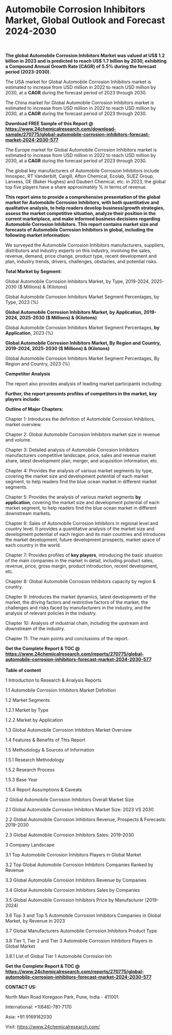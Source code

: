 <h1>Automobile Corrosion Inhibitors Market, Global Outlook and Forecast 2024-2030</h1><br/><p><strong>The global Automobile Corrosion Inhibitors Market was valued at US$ 1.2 billion in 2023 and is predicted to reach US$ 1.7 billion by 2030, exhibiting a Compound Annual Growth Rate (<strong>CAGR</strong>) of 5.5% during the forecast period (2023-2030).</strong></p><p>The USA market for Global Automobile Corrosion Inhibitors market is estimated to increase from USD million in 2022 to reach USD million by 2030, at a <strong>CAGR</strong> during the forecast period of 2023 through 2030.</p><p>The China market for Global Automobile Corrosion Inhibitors market is estimated to increase from USD million in 2022 to reach USD million by 2030, at a <strong>CAGR</strong> during the forecast period of 2023 through 2030.</p><div><b>Download FREE Sample of this Report @ <a href="https://www.24chemicalresearch.com/download-sample/270775/global-automobile-corrosion-inhibitors-forecast-market-2024-2030-577">https://www.24chemicalresearch.com/download-sample/270775/global-automobile-corrosion-inhibitors-forecast-market-2024-2030-577</a></b></div><p>The Europe market for Global Automobile Corrosion Inhibitors market is estimated to increase from USD million in 2022 to reach USD million by 2030, at a <strong>CAGR</strong> during the forecast period of 2023 through 2030.</p><p>The global key manufacturers of Automobile Corrosion Inhibitors include Innospec, RT Vanderbilt, Cargill, Afton Chemical, Ecolab, SUEZ Group, Lanxess, GE (Baker Hughes) and Daubert Chemical, etc. in 2023, the global top five players have a share approximately % in terms of revenue.</p><p><strong>This report aims to provide a comprehensive presentation of the global market for Automobile Corrosion Inhibitors, with both quantitative and qualitative analysis, to help readers develop business/growth strategies, assess the market competitive situation, analyze their position in the current marketplace, and make informed business decisions regarding Automobile Corrosion Inhibitors. This report contains market size and forecasts of Automobile Corrosion Inhibitors in global, including the following market information:</strong></p><p>We surveyed the Automobile Corrosion Inhibitors manufacturers, suppliers, distributors and industry experts on this industry, involving the sales, revenue, demand, price change, product type, recent development and plan, industry trends, drivers, challenges, obstacles, and potential risks.</p><p><strong>Total Market by Segment:</strong></p><p>Global Automobile Corrosion Inhibitors Market, by Type, 2019-2024, 2025-2030 ($ Millions) & (Kilotons)</p><p>Global Automobile Corrosion Inhibitors Market Segment Percentages, by Type, 2023 (%)</p><p><strong>Global Automobile Corrosion Inhibitors Market, <strong>by Application</strong>, 2019-2024, 2025-2030 ($ Millions) & (Kilotons)</strong></p><p>Global Automobile Corrosion Inhibitors Market Segment Percentages, <strong>by Application</strong>, 2023 (%)</p><p><strong>Global Automobile Corrosion Inhibitors Market, By Region and Country, 2019-2024, 2025-2030 ($ Millions) & (Kilotons)</strong></p><p>Global Automobile Corrosion Inhibitors Market Segment Percentages, By Region and Country, 2023 (%)</p><p><strong>Competitor Analysis</strong></p><p>The report also provides analysis of leading market participants including:</p><p><strong>Further, the report presents profiles of competitors in the market, <strong>key players</strong> include:</strong></p><p><strong>Outline of Major Chapters:</strong></p><p>Chapter 1: Introduces the definition of Automobile Corrosion Inhibitors, market overview.</p><p>Chapter 2: Global Automobile Corrosion Inhibitors market size in revenue and volume.</p><p>Chapter 3: Detailed analysis of Automobile Corrosion Inhibitors manufacturers competitive landscape, price, sales and revenue market share, latest development plan, merger, and acquisition information, etc.</p><p>Chapter 4: Provides the analysis of various market segments by type, covering the market size and development potential of each market segment, to help readers find the blue ocean market in different market segments.</p><p>Chapter 5: Provides the analysis of various market segments <strong>by application</strong>, covering the market size and development potential of each market segment, to help readers find the blue ocean market in different downstream markets.</p><p>Chapter 6: Sales of Automobile Corrosion Inhibitors in regional level and country level. It provides a quantitative analysis of the market size and development potential of each region and its main countries and introduces the market development, future development prospects, market space of each country in the world.</p><p>Chapter 7: Provides profiles of <strong>key players</strong>, introducing the basic situation of the main companies in the market in detail, including product sales, revenue, price, gross margin, product introduction, recent development, etc.</p><p>Chapter 8: Global Automobile Corrosion Inhibitors capacity by region & country.</p><p>Chapter 9: Introduces the market dynamics, latest developments of the market, the driving factors and restrictive factors of the market, the challenges and risks faced by manufacturers in the industry, and the analysis of relevant policies in the industry.</p><p>Chapter 10: Analysis of industrial chain, including the upstream and downstream of the industry.</p><p>Chapter 11: The main points and conclusions of the report.</p><div><b>Get the Complete Report & TOC @ <a href="https://www.24chemicalresearch.com/reports/270775/global-automobile-corrosion-inhibitors-forecast-market-2024-2030-577">https://www.24chemicalresearch.com/reports/270775/global-automobile-corrosion-inhibitors-forecast-market-2024-2030-577</a></b></div><br><b>Table of content</b><p>1 Introduction to Research & Analysis Reports<br />
 
  1.1 Automobile Corrosion Inhibitors Market Definition<br />
 
  1.2 Market Segments<br />
 
  1.2.1 Market by Type<br />
 
  1.2.2 Market by Application<br />
 
  1.3 Global Automobile Corrosion Inhibitors Market Overview<br />
 
  1.4 Features & Benefits of This Report<br />
 
  1.5 Methodology & Sources of Information<br />
 
  1.5.1 Research Methodology<br />
 
  1.5.2 Research Process<br />
 
  1.5.3 Base Year<br />
 
  1.5.4 Report Assumptions & Caveats<br />
 
 2 Global Automobile Corrosion Inhibitors Overall Market Size<br />
 
  2.1 Global Automobile Corrosion Inhibitors Market Size: 2023 VS 2030<br />
 
  2.2 Global Automobile Corrosion Inhibitors Revenue, Prospects & Forecasts: 2019-2030<br />
 
  2.3 Global Automobile Corrosion Inhibitors Sales: 2019-2030<br />
 
 3 Company Landscape<br />
 
  3.1 Top Automobile Corrosion Inhibitors Players in Global Market<br />
 
  3.2 Top Global Automobile Corrosion Inhibitors Companies Ranked by Revenue<br />
 
  3.3 Global Automobile Corrosion Inhibitors Revenue by Companies<br />
 
  3.4 Global Automobile Corrosion Inhibitors Sales by Companies<br />
 
  3.5 Global Automobile Corrosion Inhibitors Price by Manufacturer (2019-2024)<br />
 
  3.6 Top 3 and Top 5 Automobile Corrosion Inhibitors Companies in Global Market, by Revenue in 2023<br />
 
  3.7 Global Manufacturers Automobile Corrosion Inhibitors Product Type<br />
 
  3.8 Tier 1, Tier 2 and Tier 3 Automobile Corrosion Inhibitors Players in Global Market<br />
 
  3.8.1 List of Global Tier 1 Automobile Corrosion Inh<br><div><b>Get the Complete Report & TOC @ <a href="https://www.24chemicalresearch.com/reports/270775/global-automobile-corrosion-inhibitors-forecast-market-2024-2030-577">https://www.24chemicalresearch.com/reports/270775/global-automobile-corrosion-inhibitors-forecast-market-2024-2030-577</a></b></div></p>
 
 <b>CONTACT US:</b><br>
 
 North Main Road Koregaon Park, Pune, India - 411001.<br/>
 
 International: +1(646)-781-7170<br/>
 
 Asia: +91 9169162030<br/>
 
 Visit: <a href="https://www.24chemicalresearch.com/">https://www.24chemicalresearch.com/</a>
 
 <br>